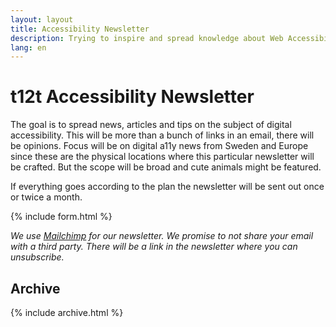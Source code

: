 ```yaml
---
layout: layout
title: Accessibility Newsletter
description: Trying to inspire and spread knowledge about Web Accessibility
lang: en
---
```


# t12t Accessibility Newsletter

 The goal is to spread news, articles and tips on the subject of digital accessibility. This will be more than a bunch of links in an email, there will be opinions. Focus will be on digital a11y news from Sweden and Europe since these are the physical locations where this particular newsletter will be crafted. But the scope will be broad and cute animals might be featured.

 If everything goes according to the plan the newsletter will be sent out once or twice a month.

{% include form.html %}

_We use [Mailchimp](https://mailchimp.com) for our newsletter. We promise to not share your email with a third party. There will be a link in the newsletter where you can unsubscribe._

## Archive

{% include archive.html %}
